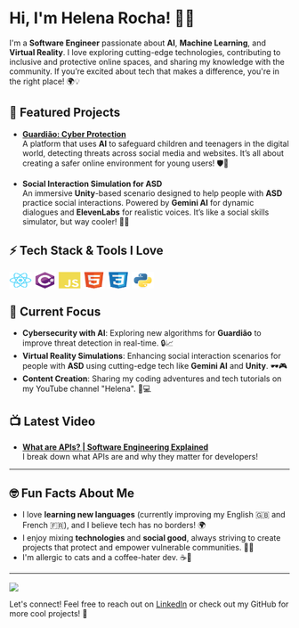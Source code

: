 # Hi, I'm Helena Rocha! 👋🚀

I'm a **Software Engineer** passionate about **AI**, **Machine Learning**, and **Virtual Reality**. I love exploring cutting-edge technologies, contributing to inclusive and protective online spaces, and sharing my knowledge with the community. If you’re excited about tech that makes a difference, you're in the right place! 🌍💡

## 🚀 Featured Projects

- **[Guardião: Cyber Protection](https://github.com/dr1co/guardiao-front)**  
  A platform that uses **AI** to safeguard children and teenagers in the digital world, detecting threats across social media and websites. It’s all about creating a safer online environment for young users! 🛡️🧠

- **Social Interaction Simulation for ASD**  
  An immersive **Unity**-based scenario designed to help people with **ASD** practice social interactions. Powered by **Gemini AI** for dynamic dialogues and **ElevenLabs** for realistic voices. It’s like a social skills simulator, but way cooler! 💬🌐

## ⚡ Tech Stack & Tools I Love

<div style="display: inline_block">
  <img align="center" alt="React" height="30" width="40" src="https://raw.githubusercontent.com/devicons/devicon/master/icons/react/react-original.svg">
  <img align="center" alt="C#" height="30" width="40" src="https://raw.githubusercontent.com/devicons/devicon/master/icons/csharp/csharp-original.svg">
  <img align="center" alt="JavaScript" height="30" width="40" src="https://raw.githubusercontent.com/devicons/devicon/master/icons/javascript/javascript-plain.svg">
  <img align="center" alt="HTML5" height="30" width="40" src="https://raw.githubusercontent.com/devicons/devicon/master/icons/html5/html5-original.svg">
  <img align="center" alt="CSS3" height="30" width="40" src="https://raw.githubusercontent.com/devicons/devicon/master/icons/css3/css3-original.svg">
  <img align="center" alt="Python" height="30" width="40" src="https://raw.githubusercontent.com/devicons/devicon/master/icons/python/python-original.svg">
</div>

## 🎯 Current Focus

- **Cybersecurity with AI**: Exploring new algorithms for **Guardião** to improve threat detection in real-time. 🔒📈
- **Virtual Reality Simulations**: Enhancing social interaction scenarios for people with **ASD** using cutting-edge tech like **Gemini AI** and **Unity**. 🕶️🎮
- **Content Creation**: Sharing my coding adventures and tech tutorials on my YouTube channel "Helena". 🎥💻

## 📺 Latest Video

- **[What are APIs? | Software Engineering Explained](https://www.youtube.com/watch?v=JoFOJ4xDtjc)**  
  I break down what APIs are and why they matter for developers! 

---

## 🤓 Fun Facts About Me

- I love **learning new languages** (currently improving my English 🇬🇧 and French 🇫🇷), and I believe tech has no borders! 🌍
- I enjoy mixing **technologies** and **social good**, always striving to create projects that protect and empower vulnerable communities. 💖🤖
- I'm allergic to cats and a coffee-hater dev. ☕🐾 

<hr>

<img align="center" width="300" src="https://64.media.tumblr.com/83ebacd7b6048b96c66898687ca58bf4/a8cf7a4767043c81-5e/s540x810/4015f72effee586a9b854b8bd7137e79fe7fcd07.gifv"/>

Let's connect! Feel free to reach out on [LinkedIn](https://www.linkedin.com/in/helena-vd-rocha) or check out my GitHub for more cool projects! 🚀
